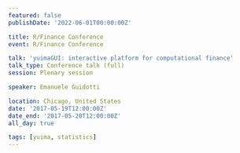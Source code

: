```yaml
---
featured: false
publishDate: '2022-06-01T00:00:00Z'

title: R/Finance Conference
event: R/Finance Conference

talk: 'yuimaGUI: interactive platform for computational finance'
talk_type: Conference talk (full)
session: Plenary session

speaker: Emanuele Guidotti

location: Chicago, United States
date: '2017-05-19T12:00:00Z'
date_end: '2017-05-20T12:00:00Z'
all_day: true

tags: [yuima, statistics]
---
```

